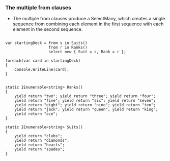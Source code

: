 ###
### The multiple from clauses 
- The multiple from clauses  produce a SelectMany, which creates a single sequence from combining each element in the first sequence with each element in the second sequence.
```

var startingDeck = from s in Suits()
                   from r in Ranks()
                   select new { Suit = s, Rank = r };
             
foreach(var card in startingDeck)
{
    Console.WriteLine(card);
}
            
 
static IEnumerable<string> Ranks()
{
    yield return "two"; yield return "three"; yield return "four"; 
    yield return "five"; yield return "six"; yield return "seven"; 
    yield return "eight"; yield return "nine"; yield return "ten"; 
    yield return "jack"; yield return "queen"; yield return "king";
    yield return "ace";
}

static IEnumerable<string> Suits()
{
    yield return "clubs"; 
    yield return "diamonds"; 
    yield return "hearts"; 
    yield return "spades";
}
```
